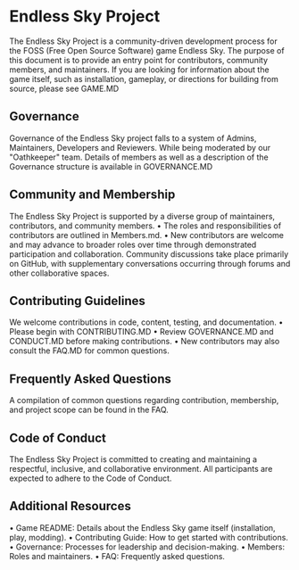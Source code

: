 # Endless Sky Project

The Endless Sky Project is a community-driven development process for the FOSS (Free Open Source Software) game Endless Sky. 
The purpose of this document is to provide an entry point for contributors, community members, and maintainers. If you are looking for information about the game itself, such as installation, gameplay, or directions for building from source, please see GAME.MD

## Governance

Governance of the Endless Sky project falls to a system of Admins, Maintainers, Developers and Reviewers. While being moderated by our "Oathkeeper" team. Details of members as well as a description of the Governance structure is available in GOVERNANCE.MD

## Community and Membership
The Endless Sky Project is supported by a diverse group of maintainers, contributors, and community members.
•	The roles and responsibilities of contributors are outlined in Members.md.
•	New contributors are welcome and may advance to broader roles over time through demonstrated participation and collaboration.
Community discussions take place primarily on GitHub, with supplementary conversations occurring through forums and other collaborative spaces.

## Contributing Guidelines
We welcome contributions in code, content, testing, and documentation.
•	Please begin with CONTRIBUTING.MD
•	Review GOVERNANCE.MD and CONDUCT.MD before making contributions.
•	New contributors may also consult the FAQ.MD for common questions.

## Frequently Asked Questions
A compilation of common questions regarding contribution, membership, and project scope can be found in the FAQ.

## Code of Conduct
The Endless Sky Project is committed to creating and maintaining a respectful, inclusive, and collaborative environment.
All participants are expected to adhere to the Code of Conduct.

## Additional Resources
•	Game README: Details about the Endless Sky game itself (installation, play, modding).
•	Contributing Guide: How to get started with contributions.
•	Governance: Processes for leadership and decision-making.
•	Members: Roles and maintainers.
•	FAQ: Frequently asked questions.
